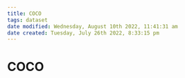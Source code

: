 ```yaml
---
title: COCO
tags: dataset 
date modified: Wednesday, August 10th 2022, 11:41:31 am
date created: Tuesday, July 26th 2022, 8:33:15 pm
---
```


# COCO

